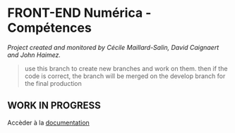 # FRONT-END Numérica - Compétences

_Project created and monitored by Cécile Maillard-Salin, David Caignaert and John Haimez._

> use this branch to create new branches and work on them.
> then if the code is correct, the branch will be merged on the develop branch for the final production

## WORK IN PROGRESS

Accèder à la [documentation](https://github.com/j314h/numerica_competences_documentation/wiki)
